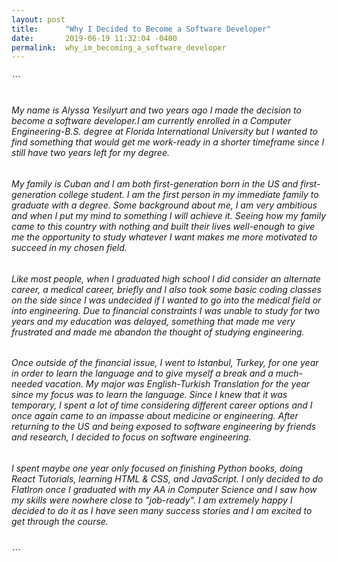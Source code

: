 ```yaml
---
layout: post
title:      "Why I Decided to Become a Software Developer"
date:       2019-06-19 11:32:04 -0400
permalink:  why_im_becoming_a_software_developer
---
```




###### ```
###### My name is Alyssa Yesilyurt and two years ago I made the decision to become a software developer.I am currently enrolled in a Computer Engineering-B.S. degree at Florida International University but I wanted to find something that would get me work-ready in a shorter timeframe since I still have two years left for my degree.
###### 
###### My family is Cuban and I am both first-generation born in the US and first-generation college student. I am the first person in my immediate family to graduate with a degree. Some background about me, I am very ambitious and when I put my mind to something I will achieve it. Seeing how my family came to this country with nothing and built their lives well-enough to give me the opportunity to study whatever I want makes me more motivated to succeed in my chosen field. 
###### 
###### Like most people, when I graduated high school I did consider an alternate career, a medical career, briefly and I also took some basic coding classes on the side since I was undecided if I wanted to go into the medical field or into engineering. Due to financial constraints I was unable to study for two years and my education was delayed, something that made me very frustrated and made me abandon the thought of studying engineering. 
###### 
###### Once outside of the financial issue, I went to Istanbul, Turkey, for one year in order to learn the language and to give myself a break and a much-needed vacation. My major was English-Turkish Translation for the year since my focus was to learn the language. Since I knew that it was temporary, I spent a lot of time considering different career options and I once again came to an impasse about medicine or engineering. After returning to the US and being exposed to software engineering by friends and research, I decided to focus on software engineering.
###### 
######  I spent maybe one year only focused on finishing Python books, doing React Tutorials, learning HTML & CSS, and JavaScript. I only decided to do FlatIron once I graduated with my AA in Computer Science and I saw how my skills were nowhere close to "job-ready". I am extremely happy I decided to do it as I have seen many success stories and I am excited to get through the course. 
###### ```
###### 
###### 
###### 

